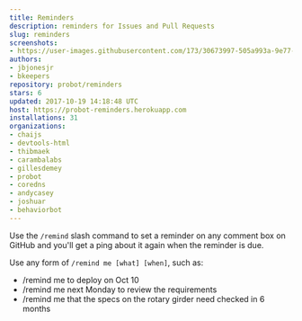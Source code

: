 ```yaml
---
title: Reminders
description: reminders for Issues and Pull Requests
slug: reminders
screenshots:
- https://user-images.githubusercontent.com/173/30673997-505a993a-9e77-11e7-8f0f-d5a606816e8e.png
authors:
- jbjonesjr
- bkeepers
repository: probot/reminders
stars: 6
updated: 2017-10-19 14:18:48 UTC
host: https://probot-reminders.herokuapp.com
installations: 31
organizations:
- chaijs
- devtools-html
- thibmaek
- carambalabs
- gillesdemey
- probot
- coredns
- andycasey
- joshuar
- behaviorbot
---
```


Use the `/remind` slash command to set a reminder on any comment box on GitHub and you'll get a ping about it again when the reminder is due.

Use any form of `/remind me [what] [when]`, such as:

- /remind me to deploy on Oct 10
- /remind me next Monday to review the requirements
- /remind me that the specs on the rotary girder need checked in 6 months
